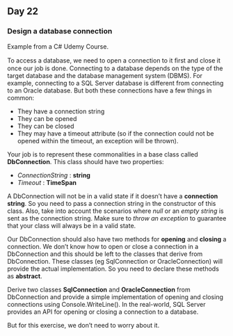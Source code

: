 ## Day 22 ##

### Design a database connection ###

Example from a C# Udemy Course.

To access a database, we need to open a connection to it ﬁrst and close it once our job is done. 
Connecting to a database depends on the type of the target database and the database management system (DBMS). 
For example, connecting to a SQL Server database is different from connecting to an Oracle database. 
But both these connections have a few things in common:
+ They have a connection string
+ They can be opened
+ They can be closed
+ They may have a timeout attribute (so if the connection could not be opened within the timeout, an exception will be thrown). 

Your job is to represent these commonalities in a base class called **DbConnection**. 
This class should have two properties: 
+ _ConnectionString_ : **string**
+ _Timeout_ : **TimeSpan**

A DbConnection will not be in a valid state if it doesn’t have a **connection string**. 
So you need to pass a connection string in the constructor of this class. 
Also, take into account the scenarios where _null_ or an _empty string_ is sent as the connection string. 
Make sure to _throw an exception_ to guarantee that your class will always be in a valid state. 

Our DbConnection should also have two methods for **opening** and **closing** a connection. 
We don’t know how to open or close a connection in a DbConnection and this should be left to the classes that derive from DbConnection. 
These classes (eg SqlConnection or OracleConnection) will provide the actual implementation. 
So you need to declare these methods as **abstract**. 

Derive two classes **SqlConnection** and **OracleConnection** from DbConnection and provide a simple implementation of opening and closing connections using Console.WriteLine(). 
In the real-world, SQL Server provides an API for opening or closing a connection to a database. 

But for this exercise, we don’t need to worry about it. 
